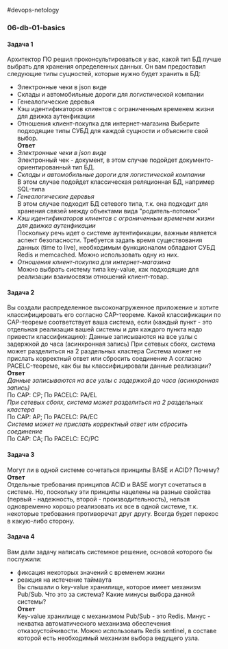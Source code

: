 #devops-netology
### 06-db-01-basics
#### Задача 1
Архитектор ПО решил проконсультироваться у вас, какой тип БД лучше выбрать для хранения определенных данных.
Он вам предоставил следующие типы сущностей, которые нужно будет хранить в БД:
* Электронные чеки в json виде
* Склады и автомобильные дороги для логистической компании
* Генеалогические деревья
* Кэш идентификаторов клиентов с ограниченным временем жизни для движка аутенфикации
* Отношения клиент-покупка для интернет-магазина
Выберите подходящие типы СУБД для каждой сущности и объясните свой выбор.  
**Ответ**
* _Электронные чеки в json виде_  
Электронный чек - документ, в этом случае подойдет документо-ориентированный тип БД.  
* _Склады и автомобильные дороги для логистической компании_  
В этом случае подойдет классическая реляционная БД, например SQL-типа  
* _Генеалогические деревья_  
В этом случае подходит БД сетевого типа, т.к. она подходит для хранения связей  между объектами вида "родитель-потомок"  
* _Кэш идентификаторов клиентов с ограниченным временем жизни для движка аутенфикации_  
Поскольку речь идет о системе аутентификации, важным является аспект безопасности. Требуется задать время существования данных (time to live), необходимым функционалом обладают СУБД Redis и memcached. Можно использовать одну из них.  
* _Отношения клиент-покупка для интернет-магазина_  
Можно выбрать cиcтему типа key-value, как подходящие для реализации взаимосвязи отношений клиент-товар. 
#### Задача 2
Вы создали распределенное высоконагруженное приложение и хотите классифицировать его согласно CAP-теореме. Какой классификации по CAP-теореме соответствует ваша система, если (каждый пункт - это отдельная реализация вашей системы и для каждого пункта надо привести классификацию):
Данные записываются на все узлы с задержкой до часа (асинхронная запись)
При сетевых сбоях, система может разделиться на 2 раздельных кластера
Система может не прислать корректный ответ или сбросить соединение
А согласно PACELC-теореме, как бы вы классифицировали данные реализации?  
**Ответ**  
_Данные записываются на все узлы с задержкой до часа (асинхронная запись)_  
По CAP: CP; По PACELC: PA/EL  
_При сетевых сбоях, система может разделиться на 2 раздельных кластера_  
По CAP: AP; По PACELC: PA/EC  
_Система может не прислать корректный ответ или сбросить соединение_  
По CAP: CA; По PACELC: EC/PC  
#### Задача 3
Могут ли в одной системе сочетаться принципы BASE и ACID? Почему?  
**Ответ**  
Отдельные требования принципов ACID и BASE могут сочетаться в системе. Но, поскольку эти принципы нацелены на разные свойства (первый - надежность, второй - производительность), нельзя одновременно хорошо реализовать их все в одной системе, т.к. некоторые требования противоречат друг другу. Всегда будет перекос в какую-либо сторону.  
#### Задача 4
Вам дали задачу написать системное решение, основой которого бы послужили:
* фиксация некоторых значений с временем жизни
* реакция на истечение таймаута  
Вы слышали о key-value хранилище, которое имеет механизм Pub/Sub. Что это за система? Какие минусы выбора данной системы?  
**Ответ**  
Key-value хранилище с механизмом Pub/Sub - это Redis. Минус - нехватка автоматического механизма обеспечения отказоустойчивости. Можно использовать Redis sentinel, в составе которой есть необходимый механизм выбора ведущего узла.
